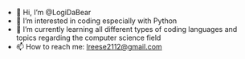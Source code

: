 - 👋 Hi, I’m @LogiDaBear
- 👀 I’m interested in coding especially with Python
- 🌱 I’m currently learning all different types of coding languages and topics regarding the computer science field
- 📫 How to reach me: lreese2112@gmail.com

<!---
LogiDaBear/LogiDaBear is a ✨ special ✨ repository because its `README.md` (this file) appears on your GitHub profile.
You can click the Preview link to take a look at your changes.
--->
